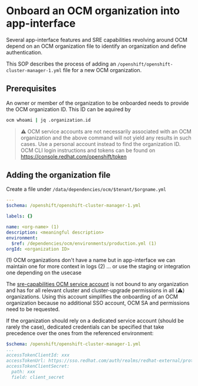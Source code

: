 # Onboard an OCM organization into app-interface

Several app-interface features and SRE capabilities revolving around OCM depend on an OCM organization file to identify an organization and define authentication.

This SOP describes the process of adding an `/openshift/openshift-cluster-manager-1.yml` file for a new OCM organization.

## Prerequisites

An owner or member of the organization to be onboarded needs to provide the OCM organization ID. This ID can be aquired by

```sh
ocm whoami | jq .organization.id
```

> ⚠️  OCM service accounts are not necessarily associated with an OCM organization and the above command will not yield any results in such cases. Use a personal account instead to find the organization ID. OCM CLI login instructions and tokens can be found on <https://console.redhat.com/openshift/token>

## Adding the organization file

Create a file under `/data/dependencies/ocm/$tenant/$orgname.yml`

```yaml
---
$schema: /openshift/openshift-cluster-manager-1.yml

labels: {}

name: <org-name> (1)
description: <meaningful description>
environment:
  $ref: /dependencies/ocm/environments/production.yml (1)
orgId: <organization ID>
```

(1) OCM organizations don't have a name but in app-interface we can maintain one for more context in logs
(2) ... or use the staging or integration one depending on the usecase

The [sre-capabilities OCM service account](https://gitlab.cee.redhat.com/service/ocm-resources/-/blob/master/data/uhc-production/users/service-account-sre-capabilities.yaml) is not bound to any organization and has for all relevant cluster and cluster-upgrade permissions in all (⚠️) organizations. Using this account simplifies the onboarding of an OCM organization because no additional SSO account, OCM SA and permissions need to be requested.

If the organization should rely on a dedicated service account (should be rarely the case), dedicated credentials can be specified that take precedence over the ones from the referenced environment:

```yaml
$schema: /openshift/openshift-cluster-manager-1.yml
...
accessTokenClientId: xxx
accessTokenUrl: https://sso.redhat.com/auth/realms/redhat-external/protocol/openid-connect/token
accessTokenClientSecret:
  path: xxx
  field: client_secret
```
